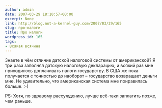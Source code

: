 ```yaml
---
author: admin
date: 2007-03-29 18:10:57+00:00
excerpt: None
link: http://blog.not-a-kernel-guy.com/2007/03/29/165
slug: про-налоги
title: Про налоги
wordpress_id: 165
tags:
- Всякая всячина
---
```


Знаете в чём отличие датской налоговой системы от американской? Я три раза заполнял датскую налоговую декларацию, и всякий раз мне приходилось доплачивать налоги государству. В США же пока получается с точностью до наоборот – государство возвращает деньги мне.  Не удивительно, что американская система мне понравилась больше. :-)

PS: Хотя, по здравому рассуждению, лучше всё-таки заплатить позже, чем раньше. 
